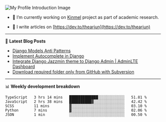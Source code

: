 ![My Profile Introduction Image](https://i.ibb.co/tLFZ15Q/gh.png)

- 🔭 I’m currently working on [Kinmel](https://github.com/thearjun/kinmel) project as part of academic research.

- 📝 I write articles on [https://dev.to/thearjun](https://dev.to/thearjun)

-------

📕 **Latest Blog Posts**
<!-- BLOG-POST-LIST:START -->
- [Django Models Anti Patterns](https://dev.to/thearjun/django-models-anti-patterns-1ma1)
- [Implement Autocomplete in Django](https://dev.to/thearjun/implement-autocomplete-in-django-3h20)
- [Integrate Django Jazzmin theme to Django Admin | AdminLTE Dashboard](https://dev.to/thearjun/integrate-django-jazzmin-theme-to-django-admin-adminlte-dashboard-5aao)
- [Download required folder only from GitHub with Subversion](https://dev.to/thearjun/download-required-folder-only-from-github-with-subversion-2gpc)
<!-- BLOG-POST-LIST:END -->

-------

📊 **Weekly development breakdown**
<!--START_SECTION:waka-->
```text
TypeScript   3 hrs 14 mins   █████████████░░░░░░░░░░░░   51.81 % 
JavaScript   2 hrs 38 mins   ██████████▓░░░░░░░░░░░░░░   42.42 % 
SCSS         11 mins         ▓░░░░░░░░░░░░░░░░░░░░░░░░   03.10 % 
Python       7 mins          ▓░░░░░░░░░░░░░░░░░░░░░░░░   02.06 % 
JSON         1 min           ░░░░░░░░░░░░░░░░░░░░░░░░░   00.50 % 
```
<!--END_SECTION:waka-->
<img src='https://profile-counter.glitch.me/thearjun/count.svg' width='0px'>
